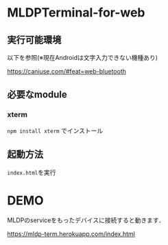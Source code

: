 # MLDPTerminal-for-web
## 実行可能環境
以下を参照(※現在Androidは文字入力できない機種あり)

https://caniuse.com/#feat=web-bluetooth
## 必要なmodule
### xterm
``` npm install xterm ```
でインストール

## 起動方法
```index.html```を実行

# DEMO
MLDPのserviceをもったデバイスに接続すると動きます．

https://mldp-term.herokuapp.com/index.html

